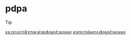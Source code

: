 # pdpa

>[!TIP]
>[แนวทางการพิจารณาคำขอข้อมูลส่วนบุคคล](https://kietpawpan.github.io/pdpa/)
>[มาตรการคุ้มครองข้อมูลส่วนบุคคล](https://kietpawpan.github.io/pdpa/measures.html)
